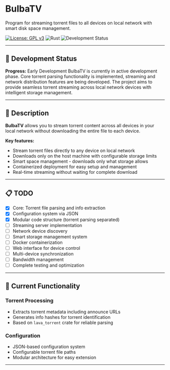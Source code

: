 # BulbaTV

Program for streaming torrent files to all devices on local network with smart disk space management.

[![License: GPL v3](https://img.shields.io/badge/License-GPLv3-blue.svg)](https://www.gnu.org/licenses/gpl-3.0)
![Rust](https://img.shields.io/badge/rust-1.70+-orange.svg)
![Development Status](https://img.shields.io/badge/status-in%10development-yellow.svg)

---

## 🚀 Development Status

**Progress:** Early Development
BulbaTV is currently in active development phase.
Core torrent parsing functionality is implemented, streaming and network distribution features are being developed.
The project aims to provide seamless torrent streaming across local network devices with intelligent storage management.

---

## 📝 Description

**BulbaTV** allows you to stream torrent content across all devices in your local network without downloading the entire file to each device.

**Key features:**

* Stream torrent files directly to any device on local network
* Downloads only on the host machine with configurable storage limits
* Smart space management - downloads only what storage allows
* Containerized deployment for easy setup and management
* Real-time streaming without waiting for complete download

---

## 📋 TODO

* [x] Core: Torrent file parsing and info extraction
* [x] Configuration system via JSON
* [x] Modular code structure (torrent parsing separated)
* [ ] Streaming server implementation
* [ ] Network device discovery
* [ ] Smart storage management system
* [ ] Docker containerization
* [ ] Web interface for device control
* [ ] Multi-device synchronization
* [ ] Bandwidth management
* [ ] Complete testing and optimization

---

## 🔧 Current Functionality

### Torrent Processing

* Extracts torrent metadata including announce URLs
* Generates info hashes for torrent identification
* Based on `lava_torrent` crate for reliable parsing

### Configuration

* JSON-based configuration system
* Configurable torrent file paths
* Modular architecture for easy extension

---

